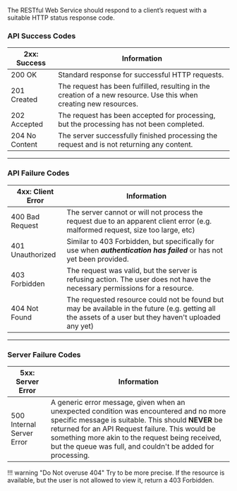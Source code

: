 The RESTful Web Service should respond to a client’s request with a suitable HTTP status response code.

### **API Success Codes**
| 2xx: Success   |  Information |
| -------------- | -------------|
| 200 OK         | Standard response for successful HTTP requests. |
| 201 Created    | The request has been fulfilled, resulting in the creation of a new resource.  Use this when creating new resources. |
| 202 Accepted   | The request has been accepted for processing, but the processing has not been completed.  |
| 204 No Content | The server successfully finished processing the request and is not returning any content.  |

---

### **API Failure Codes**
| 4xx: Client Error  |  Information |
| ------------------ | -------------|
| 400 Bad Request    | The server cannot or will not process the request due to an apparent client error (e.g. malformed request, size too large, etc)
| 401 Unauthorized   | Similar to 403 Forbidden, but specifically for use when **_authentication has failed_** or has not yet been provided.
| 403 Forbidden      | The request was valid, but the server is refusing action. The user does not have the necessary permissions for a resource.
| 404 Not Found      | The requested resource could not be found but may be available in the future (e.g. getting all the assets of a user but they haven't uploaded any yet)

---

### **Server Failure Codes**
| 5xx: Server Error  |  Information |
| ------------------ | -------------|
| 500 Internal Server Error | A generic error message, given when an unexpected condition was encountered and no more specific message is suitable.   This should **NEVER** be returned for an API Request failure.   This would be something more akin to the request being received, but the queue was full, and couldn't be added for processing. |

!!! warning "Do Not overuse 404"
    Try to be more precise. If the resource is available, but the user is not allowed to view it, return a 403 Forbidden.
